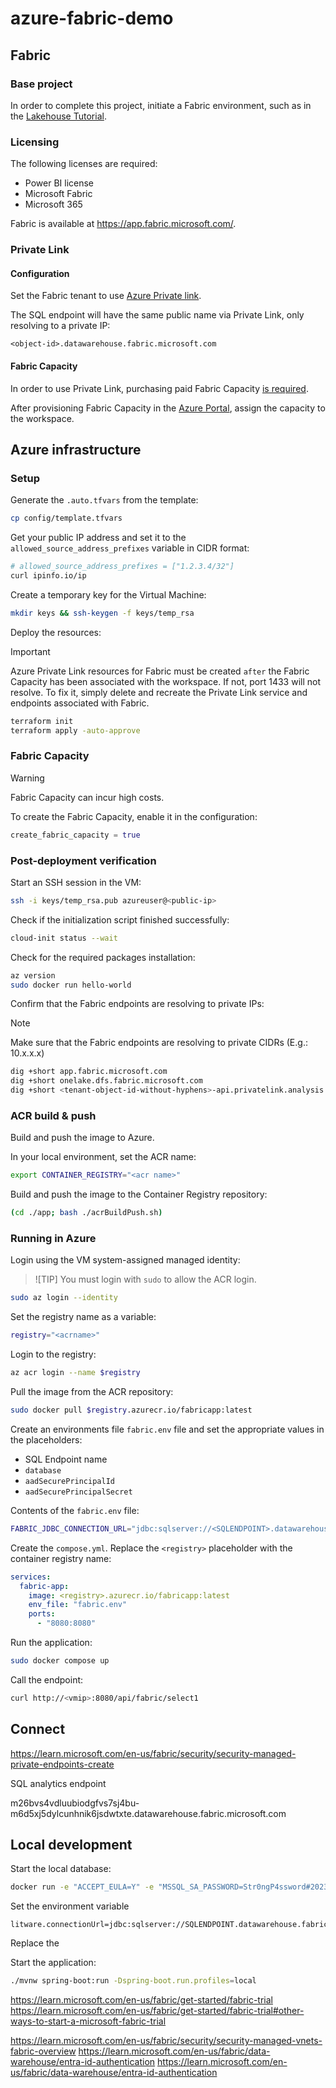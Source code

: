 # azure-fabric-demo

## Fabric

### Base project

In order to complete this project, initiate a Fabric environment, such as in the [Lakehouse Tutorial][4].

### Licensing

The following licenses are required:

- Power BI license
- Microsoft Fabric
- Microsoft 365

Fabric is available at https://app.fabric.microsoft.com/.

### Private Link

#### Configuration

Set the Fabric tenant to use [Azure Private link][1].

The SQL endpoint will have the same public name via Private Link, only resolving to a private IP:

```
<object-id>.datawarehouse.fabric.microsoft.com
```

#### Fabric Capacity

In order to use Private Link, purchasing paid Fabric Capacity [is required][1].

After provisioning Fabric Capacity in the [Azure Portal][3], assign the capacity to the workspace.

## Azure infrastructure

### Setup

Generate the `.auto.tfvars` from the template:

```sh
cp config/template.tfvars
```

Get your public IP address and set it to the `allowed_source_address_prefixes` variable in CIDR format:

```sh
# allowed_source_address_prefixes = ["1.2.3.4/32"]
curl ipinfo.io/ip
```

Create a temporary key for the Virtual Machine:

```sh
mkdir keys && ssh-keygen -f keys/temp_rsa
```

Deploy the resources:

> [!IMPORTANT]
> Azure Private Link resources for Fabric must be created `after` the Fabric Capacity has been associated with the workspace. If not, port 1433 will not resolve. To fix it, simply delete and recreate the Private Link service and endpoints associated with Fabric.

```sh
terraform init
terraform apply -auto-approve
```

### Fabric Capacity

> [!WARNING]
> Fabric Capacity can incur high costs.

To create the Fabric Capacity, enable it in the configuration:

```terraform
create_fabric_capacity = true
```

### Post-deployment verification

Start an SSH session in the VM:

```sh
ssh -i keys/temp_rsa.pub azureuser@<public-ip>
```

Check if the initialization script finished successfully:

```sh
cloud-init status --wait
```

Check for the required packages installation:

```sh
az version
sudo docker run hello-world
```

Confirm that the Fabric endpoints are resolving to private IPs:

> [!NOTE]
> Make sure that the Fabric endpoints are resolving to private CIDRs (E.g.: 10.x.x.x)

```sh
dig +short app.fabric.microsoft.com
dig +short onelake.dfs.fabric.microsoft.com
dig +short <tenant-object-id-without-hyphens>-api.privatelink.analysis.windows.net
```

###  ACR build & push

Build and push the image to Azure.

In your local environment, set the ACR name:

```sh
export CONTAINER_REGISTRY="<acr name>"
```

Build and push the image to the Container Registry repository:

```sh
(cd ./app; bash ./acrBuildPush.sh)
```

### Running in Azure

Login using the VM system-assigned managed identity:

> ![TIP]
> You must login with `sudo` to allow the ACR login.

```sh
sudo az login --identity
```

Set the registry name as a variable:

```sh
registry="<acrname>"
```

Login to the registry:

```sh
az acr login --name $registry
```

Pull the image from the ACR repository:

```sh
sudo docker pull $registry.azurecr.io/fabricapp:latest
```

Create an environments file `fabric.env` file and set the appropriate values in the placeholders:

- SQL Endpoint name
- `database`
- `aadSecurePrincipalId`
- `aadSecurePrincipalSecret`

Contents of the `fabric.env` file:

```bash
FABRIC_JDBC_CONNECTION_URL="jdbc:sqlserver://<SQLENDPOINT>.datawarehouse.fabric.microsoft.com:1433;database=<DATABASE>;authentication=ActiveDirectoryServicePrincipal;aadSecurePrincipalId=****;aadSecurePrincipalSecret==****;encrypt=true;trustServerCertificate=false;"
```

Create the `compose.yml`. Replace the `<registry>` placeholder with the container registry name:

```yaml
services:
  fabric-app:
    image: <registry>.azurecr.io/fabricapp:latest
    env_file: "fabric.env"
    ports:
      - "8080:8080"
```

Run the application:

```sh
sudo docker compose up
```

Call the endpoint:

```sh
curl http://<vmip>:8080/api/fabric/select1
```

## Connect

https://learn.microsoft.com/en-us/fabric/security/security-managed-private-endpoints-create


SQL analytics endpoint

m26bvs4vdluubiodgfvs7sj4bu-m6d5xj5dylcunhnik6jsdwtxte.datawarehouse.fabric.microsoft.com


## Local development

Start the local database:

```sh
docker run -e "ACCEPT_EULA=Y" -e "MSSQL_SA_PASSWORD=Str0ngP4ssword#2023" --name mssql-dev -p 1433:1433 -d mcr.microsoft.com/mssql/server
```

Set the environment variable

```properties
litware.connectionUrl=jdbc:sqlserver://SQLENDPOINT.datawarehouse.fabric.microsoft.com:1433;database=DATABASE;authentication=ActiveDirectoryServicePrincipal;aadSecurePrincipalId=****;aadSecurePrincipalSecret==****;;encrypt=true;trustServerCertificate=false;
```

Replace the 

Start the application:

```sh
./mvnw spring-boot:run -Dspring-boot.run.profiles=local
```




https://learn.microsoft.com/en-us/fabric/get-started/fabric-trial
https://learn.microsoft.com/en-us/fabric/get-started/fabric-trial#other-ways-to-start-a-microsoft-fabric-trial


https://learn.microsoft.com/en-us/fabric/security/security-managed-vnets-fabric-overview
https://learn.microsoft.com/en-us/fabric/data-warehouse/entra-id-authentication
https://learn.microsoft.com/en-us/fabric/data-warehouse/entra-id-authentication


[1]: https://learn.microsoft.com/en-us/fabric/security/security-private-links-overview#other-considerations-and-limitations
[2]: https://learn.microsoft.com/en-us/fabric/security/security-private-links-use
[3]: https://portal.azure.com/#create/Microsoft.Fabric
[4]: https://learn.microsoft.com/en-us/fabric/data-engineering/tutorial-lakehouse-introduction
